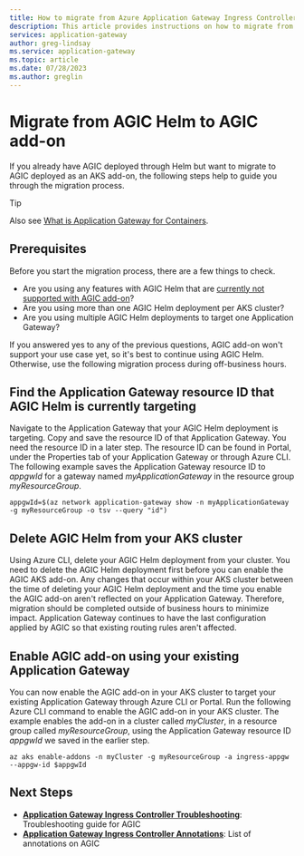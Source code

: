 ```yaml
---
title: How to migrate from Azure Application Gateway Ingress Controller Helm to AGIC add-on
description: This article provides instructions on how to migrate from AGIC deployed through Helm to AGIC deployed as an AKS add-on
services: application-gateway
author: greg-lindsay
ms.service: application-gateway
ms.topic: article
ms.date: 07/28/2023
ms.author: greglin
---
```


# Migrate from AGIC Helm to AGIC add-on 

If you already have AGIC deployed through Helm but want to migrate to AGIC deployed as an AKS add-on, the following steps help to guide you through the migration process. 

> [!TIP]
> Also see [What is Application Gateway for Containers](for-containers/overview.md).

## Prerequisites 
Before you start the migration process, there are a few things to check. 
  - Are you using any features with AGIC Helm that are [currently not supported with AGIC add-on](ingress-controller-overview.md#difference-between-helm-deployment-and-aks-add-on)?
  - Are you using more than one AGIC Helm deployment per AKS cluster? 
  - Are you using multiple AGIC Helm deployments to target one Application Gateway? 

If you answered yes to any of the previous questions, AGIC add-on won't support your use case yet, so it's best to continue using AGIC Helm. Otherwise, use the following migration process during off-business hours. 

## Find the Application Gateway resource ID that AGIC Helm is currently targeting 
Navigate to the Application Gateway that your AGIC Helm deployment is targeting. Copy and save the resource ID of that Application Gateway. You need the resource ID in a later step. The resource ID can be found in Portal, under the Properties tab of your Application Gateway or through Azure CLI. The following example saves the Application Gateway resource ID to *appgwId* for a gateway named *myApplicationGateway* in the resource group *myResourceGroup*.

```azurecli-interactive
appgwId=$(az network application-gateway show -n myApplicationGateway -g myResourceGroup -o tsv --query "id") 
```

## Delete AGIC Helm from your AKS cluster
Using Azure CLI, delete your AGIC Helm deployment from your cluster. You need to delete the AGIC Helm deployment first before you can enable the AGIC AKS add-on. Any changes that occur within your AKS cluster between the time of deleting your AGIC Helm deployment and the time you enable the AGIC add-on aren't reflected on your Application Gateway. Therefore, migration should be completed outside of business hours to minimize impact. Application Gateway continues to have the last configuration applied by AGIC so that existing routing rules aren't affected. 

## Enable AGIC add-on using your existing Application Gateway 
You can now enable the AGIC add-on in your AKS cluster to target your existing Application Gateway through Azure CLI or Portal. Run the following Azure CLI command to enable the AGIC add-on in your AKS cluster. The example enables the add-on in a cluster called *myCluster*, in a resource group called *myResourceGroup*, using the Application Gateway resource ID *appgwId* we saved in the earlier step. 

```azurecli-interactive
az aks enable-addons -n myCluster -g myResourceGroup -a ingress-appgw --appgw-id $appgwId
```

## Next Steps
- [**Application Gateway Ingress Controller Troubleshooting**](ingress-controller-troubleshoot.md): Troubleshooting guide for AGIC 
- [**Application Gateway Ingress Controller Annotations**](ingress-controller-annotations.md): List of annotations on AGIC 
